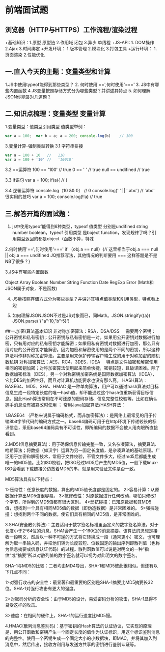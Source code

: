 # 前端面试题
## 浏览器（HTTP与HTTPS）工作流程/渲染过程
+基础知识：1.原型  原型链   2.作用域  闭包  3.异步 单线程 +JS-API:   1. DOM操作   2.Ajax   3.时间绑定
+开发环境：  1.版本管理  2.模块化  3.打包工具
+运行环境：  1.页面渲染  2.性能优化
## 一.直入今天的主题：变量类型和计算

1.JS中使用typeof能得到那些类型？  2. 何时使用'==',何时使用'===' 3. JS中有哪些内置函数   4.JS变量按照存储方式分为哪些类型？并讲述其特点   5. 如何理解JSON你能答对几道题？

## 二.知识点梳理：变量类型    变量计算
1.变量类型：值类型引用类型 值类型举例：
```js
var a = 100;  var b = a; a = 200; console.log(b)    // 100
```

3.变量计算-强制类型转换 3.1 字符串拼接
```js
var a = 100 + 10   //   110    
var a = 100 + '10' //   '10010'
```

3.2    ==运算符 100 == '100'            //    true 0 == ' '                //   true null == undifined      //  true

3.3    if语句 var a = 100; if(a){ //   }

3.4    逻辑运算符 console.log（10 && 0）  //  0 console.log(' ' || ' abc')     //  'abc'    很实用的技巧  var a = 100; console.log(!!a)    //  true


## 三.解答开篇的面试题：

1. js中使用typeof能得到6种类型，typeof 值类型 分别是undifined string number boolean，typeof 引用类型 是boject function，发现规律了吗？引用类型返回的都是object（函数不算，特殊

2.何时使用'==',何时使用'===' if （obj.a == null）{//   这里相当于obj.a === null || obj.a === undifined   JQ推荐写法，其他情况的判断要用 ===  这样答题是不是NB了很多？}

3.JS中有哪些内置函数

Object    Array    Boolean    Number    String    Function Date RegExp    Error    (Math和JSON属于对象，不是函数)

4. JS量按照存储方式分为哪些类型？并讲述其特点值类型和引用类型，特点看上边

5. 如何理解JSONJSON不过是JS对象而已，同Math。JSON.stringify({a})   JSON.parse('{"a":10,"b":5}')












##一.加密/算法基本知识
非对称加密算法：RSA，DSA/DSS     需要两个密钥：公开密钥和私有密钥；公开密钥与私有密钥是一对。如果用公开密钥对数据进行加密，只有用对应的私有密钥才能解密；如果用私有密钥对数据进行加密，那么只有用对应的公开密钥才能解密。因为加密和解密使用的是两个不同的密钥，所以这种算法叫作非对称加密算法。主要是用来保护传输客户端生成的用于对称加密的随机数私钥
对称加密算法：AES，RC4，3DES，IDEA     特点是文件加密和解密使用相同的密钥加密；对称加密算法使用起来简单快捷，密钥较短，且破译困难。除了数据加密标准（DES），另一个对称密钥加密系统是国际数据加密算法（IDEA），它比DES的加密性好，而且对计算机功能要求也没有那么高。
HASH算法：BASE64、MD5、SHA、HMAC 是一种单向算法，用户可以通过hash算法对目标信息生成一段特定长度的唯一hash值，却不能通过这个hash值重新获得目标信息。因此Hash算法常用在不可还原的密码存储、信息完整性校验等。比如在确认握手消息没有被篡改时使用 ；
常用Java加密算法/HASH算法：

1.BASE64 （严格来说属于编码格式，而非加密算法）：是网络上最常见的用于传输8bit字节代码的编码方式之一。base64编码可用于在http环境下传递较长的标识信息，采用base64编码具有不可读性，即所编码的数据不会被人用肉眼所直接看到。

2.MD5(信息摘要算法)：用于确保信息传输完整一致，又名杂凑算法，摘要算法、哈希算法；将数据（如汉字）运算为另一固定长度值，是杂凑算法的基础原理。广泛用于加密和解密技术，常用于文件校验，不管文件多大，经过md5后都能生成唯一的MD5值。比如ISO校验，把ISO经过MD5后产生的MD5值，一般下载linux-ISO会看到下载链接旁边放着MD5的串，就是用来验证文件是否一致。

MD5算法具有以下特点：

1>压缩性：任意长度的数据，算出的MD5值长度都是固定的。
2>容易计算：从原数据计算出MD5值很容易。
3>抗修改性：对原数据进行任何改动，哪怕只修改1个字节，所得到的MD5值都有很大区别。
4>弱抗碰撞：已知原数据和其MD5值，想找到一个具有相同MD5值的数据（即伪造数据）是非常困难的。
5>强抗碰撞：想找到两个不同的数据，使它们具有相同的MD5值，是非常困难的。

3.SHA(安全散列算法)：主要适用于数字签名标准里面定义的数字签名算法。对于长度小于2^64位的消息，SHA1会产生一个160位的消息摘要。该算法的思想是接收一段明文，然后以一种不可逆的方式将它转换成一段（通常更小）密文，也可理解为取一串输入码，并把他们转为长度较短、位数固定的输出序列即散列值（也称为信息摘要或信息认证代码）的过程。散列函数值可以说是对明文的一种“指纹”或“摘要”所以对散列值的数字签名就可以视为对此明文的数字签名。

SHA-1与MD5的比较：二者均由MD4导出，SHA-1和MD5彼此很相似。但还有以下几点不同：

1>对强行攻击的安全性：最显著和最重要的区别是SHA-1摘要比MD5摘要长32 位。SHA-1对强行攻击有更大的强度。

2>对密码分析的安全性：由于MD5的设计，易受密码分析的攻击，SHA-1显得不易受这样的攻击。

3>速度：在相同的硬件上，SHA-1的运行速度比MD5慢。

4.HMAC(散列消息鉴别码)：基于密钥的Hash算法的认证协议，它实现的原理是，用公开函数和密钥产生一个固定长度的值作为认证标识，用这个标识鉴别消息的完整性。使用一个密钥生成一个固定大小的小数据块，即MAC，并将其加入到消息中，然后传出，接收方利用与发送方共享的密钥进行鉴别认证等。

